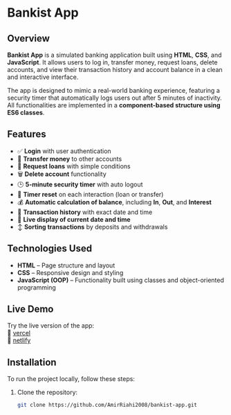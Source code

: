 # Bankist App

## Overview

**Bankist App** is a simulated banking application built using **HTML**, **CSS**, and **JavaScript**. It allows users to log in, transfer money, request loans, delete accounts, and view their transaction history and account balance in a clean and interactive interface.

The app is designed to mimic a real-world banking experience, featuring a security timer that automatically logs users out after 5 minutes of inactivity. All functionalities are implemented in a **component-based structure using ES6 classes**.

## Features

- ✅ **Login** with user authentication
- 💸 **Transfer money** to other accounts
- 🏦 **Request loans** with simple conditions
- 🗑️ **Delete account** functionality
- 🕒 **5-minute security timer** with auto logout
- 🔁 **Timer reset** on each interaction (loan or transfer)
- 💰 **Automatic calculation of balance**, including **In**, **Out**, and **Interest**
- 📄 **Transaction history** with exact date and time
- 📆 **Live display of current date and time**
- ↕️ **Sorting transactions** by deposits and withdrawals

## Technologies Used

- **HTML** – Page structure and layout
- **CSS** – Responsive design and styling
- **JavaScript (OOP)** – Functionality built using classes and object-oriented programming

## Live Demo

Try the live version of the app:  
🔗 [vercel](https://bankist-app-two-alpha.vercel.app/)<br>
🔗 [netlify](https://bankist-app-oop.netlify.app/)

## Installation

To run the project locally, follow these steps:

1. Clone the repository:

   ```bash
   git clone https://github.com/AmirRiahi2008/bankist-app.git
